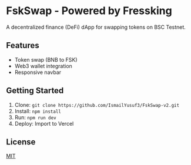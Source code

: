 # FskSwap - Powered by Fressking

A decentralized finance (DeFi) dApp for swapping tokens on BSC Testnet.

## Features
- Token swap (BNB to FSK)
- Web3 wallet integration
- Responsive navbar

## Getting Started
1. Clone: `git clone https://github.com/IsmailYusuf3/FskSwap-v2.git`
2. Install: `npm install`
3. Run: `npm run dev`
4. Deploy: Import to Vercel

## License
[MIT](LICENSE)
